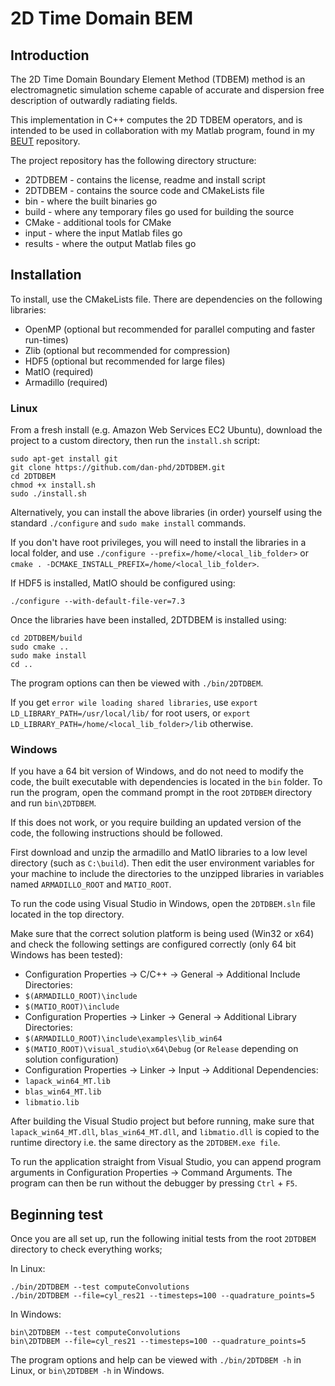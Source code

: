 # 2D Time Domain BEM

## Introduction
The 2D Time Domain Boundary Element Method (TDBEM) method is an electromagnetic simulation scheme capable of accurate and dispersion free description of outwardly radiating fields.

This implementation in C++ computes the 2D TDBEM operators, and is intended to be used in collaboration with my Matlab program, found in my [BEUT] repository.

The project repository has the following directory structure:
* 2DTDBEM - contains the license, readme and install script
 * 2DTDBEM - contains the source code and CMakeLists file
 * bin - where the built binaries go
 * build - where any temporary files go used for building the source
 * CMake - additional tools for CMake
 * input - where the input Matlab files go
 * results - where the output Matlab files go

## Installation
To install, use the CMakeLists file. There are dependencies on the following libraries:
* OpenMP (optional but recommended for parallel computing and faster run-times)
* Zlib (optional but recommended for compression)
* HDF5 (optional but recommended for large files)
* MatIO (required)
* Armadillo (required)

### Linux
From a fresh install (e.g. Amazon Web Services EC2 Ubuntu), download the project to a custom directory, then run the `install.sh` script:
```
sudo apt-get install git
git clone https://github.com/dan-phd/2DTDBEM.git
cd 2DTDBEM
chmod +x install.sh
sudo ./install.sh
```
Alternatively, you can install the above libraries (in order) yourself using the standard `./configure` and `sudo make install` commands.

If you don't have root privileges, you will need to install the libraries in a local folder, and use `./configure --prefix=/home/<local_lib_folder>` or `cmake . -DCMAKE_INSTALL_PREFIX=/home/<local_lib_folder>`.

If HDF5 is installed, MatIO should be configured using:
```
./configure --with-default-file-ver=7.3
```
Once the libraries have been installed, 2DTDBEM is installed using:
```
cd 2DTDBEM/build
sudo cmake ..
sudo make install
cd ..
```
The program options can then be viewed with `./bin/2DTDBEM`.

If you get `error wile loading shared libraries`, use `export LD_LIBRARY_PATH=/usr/local/lib/` for root users, or `export LD_LIBRARY_PATH=/home/<local_lib_folder>/lib` otherwise.

### Windows
If you have a 64 bit version of Windows, and do not need to modify the code, the built executable with dependencies is located in the `bin` folder. To run the program, open the command prompt in the root `2DTDBEM` directory and run `bin\2DTDBEM`.

If this does not work, or you require building an updated version of the code, the following instructions should be followed.

First download and unzip the armadillo and MatIO libraries to a low level directory (such as `C:\build`).
Then edit the user environment variables for your machine to include the directories to the unzipped libraries in variables named `ARMADILLO_ROOT` and `MATIO_ROOT`.

To run the code using Visual Studio in Windows, open the `2DTDBEM.sln` file located in the top directory.

Make sure that the correct solution platform is being used (Win32 or x64) and check the following settings are configured correctly (only 64 bit Windows has been tested):
* Configuration Properties -\> C/C++ -\> General -\> Additional Include Directories:
 * `$(ARMADILLO_ROOT)\include`
 * `$(MATIO_ROOT)\include`
* Configuration Properties -\> Linker -\> General -\> Additional Library Directories:
 * `$(ARMADILLO_ROOT)\include\examples\lib_win64`
 * `$(MATIO_ROOT)\visual_studio\x64\Debug` (or `Release` depending on solution configuration)
* Configuration Properties -\> Linker -\> Input -\> Additional Dependencies:
 * `lapack_win64_MT.lib`
 * `blas_win64_MT.lib`
 * `libmatio.lib`

After building the Visual Studio project but before running, make sure that `lapack_win64_MT.dll`, `blas_win64_MT.dll`, and `libmatio.dll` is copied to the runtime directory i.e. the same directory as the `2DTDBEM.exe file`.

To run the application straight from Visual Studio, you can append program arguments in Configuration Properties -\> Command Arguments. The program
can then be run without the debugger by pressing `Ctrl` + `F5`.

## Beginning test
Once you are all set up, run the following initial tests from the root `2DTDBEM` directory to check everything works;

In Linux:
```
./bin/2DTDBEM --test computeConvolutions
./bin/2DTDBEM --file=cyl_res21 --timesteps=100 --quadrature_points=5
```
In Windows:
```
bin\2DTDBEM --test computeConvolutions
bin\2DTDBEM --file=cyl_res21 --timesteps=100 --quadrature_points=5
```

The program options and help can be viewed with `./bin/2DTDBEM -h` in Linux, or `bin\2DTDBEM -h` in Windows.


[BEUT]: https://github.com/dan-phd/BEUT